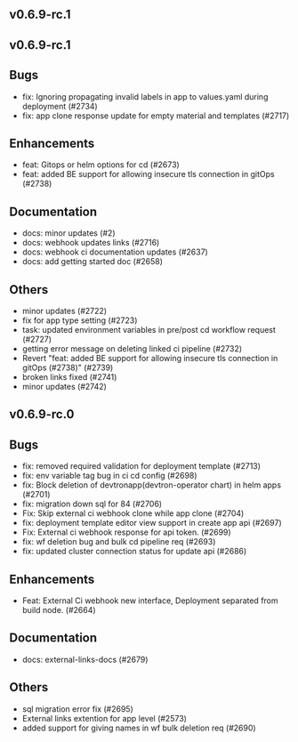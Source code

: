 ## v0.6.9-rc.1



## v0.6.9-rc.1

## Bugs
- fix: Ignoring propagating invalid labels in app to values.yaml during deployment (#2734)
- fix: app clone response update for empty material and templates (#2717)
## Enhancements
- feat: Gitops or helm options for cd (#2673)
- feat: added BE support for allowing insecure tls connection in gitOps (#2738)
## Documentation
- docs: minor updates (#2)
- docs: webhook updates links (#2716)
- docs: webhook ci documentation updates (#2637)
- docs: add getting started doc (#2658)
## Others
- minor updates (#2722)
- fix for app type setting (#2723)
- task: updated environment variables in pre/post cd workflow request (#2727)
- getting error message on deleting linked ci pipeline (#2732)
- Revert "feat: added BE support for allowing insecure tls connection in gitOps (#2738)" (#2739)
- broken links fixed (#2741)
- minor updates (#2742)


## v0.6.9-rc.0

## Bugs
- fix: removed required validation for deployment template (#2713)
- fix: env variable tag bug in ci cd config (#2698)
- fix: Block deletion of devtronapp(devtron-operator chart)  in helm apps (#2701)
- fix: migration down sql for 84 (#2706)
- Fix: Skip external ci webhook clone while app clone (#2704)
- fix: deployment template editor view support in create app api (#2697)
- Fix:  External ci webhook response for api token. (#2699)
- fix: wf deletion bug and bulk cd pipeline req (#2693)
- fix: updated cluster connection status for update api (#2686)
## Enhancements
- Feat: External Ci webhook new interface, Deployment separated from build node. (#2664)
## Documentation
- docs: external-links-docs (#2679)
## Others
- sql migration error fix (#2695)
- External links extention for app level  (#2573)
- added support for giving names in wf bulk deletion req (#2690)


